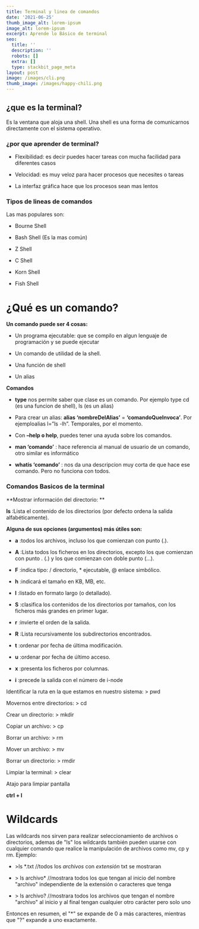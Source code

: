```yaml
---
title: Terminal y linea de comandos
date: '2021-06-25'
thumb_image_alt: lorem-ipsum
image_alt: lorem-ipsum
excerpt: Aprende lo Básico de terminal
seo:
  title: ''
  description: ''
  robots: []
  extra: []
  type: stackbit_page_meta
layout: post
image: /images/cli.png
thumb_image: /images/happy-chili.png
---
```

## ¿que es la terminal?

Es la ventana que aloja una shell. Una shell es una forma de comunicarnos directamente con el sistema operativo.

### ¿por que aprender de terminal?

*   Flexibilidad: es decir puedes hacer tareas con mucha facilidad para diferentes casos

<!---->

*   Velocidad: es muy veloz para hacer procesos que necesites o tareas

*   La interfaz gráfica hace que los procesos sean mas lentos

### Tipos de lineas de comandos

Las mas populares son:

*   Bourne Shell

*   Bash Shell (Es la mas común)

*   Z Shell

*   C Shell

*   Korn Shell

*   Fish Shell

# ¿Qué es un comando?

**Un comando puede ser 4 cosas:**

*   Un programa ejecutable: que se compilo en algun lenguaje de programación y se puede ejecutar

*   Un comando de utilidad de la shell.

*   Una función de shell

*   Un alias

**Comandos**

*   **type** nos permite saber que clase es un comando. Por ejemplo type cd (es una funcion de shell), ls (es un alias)

*   Para crear un alias: **alias ‘nombreDelAlias’** = **‘comandoQueInvoca’**. Por ejemploalias l=”ls -lh”. Temporales, por el momento.

*   Con **–help o help**, puedes tener una ayuda sobre los comandos.

*   **man ‘comando’** : hace referencia al manual de usuario de un comando, otro similar es informático

*   **whatis ‘comando’** : nos da una descripcion muy corta de que hace ese comando. Pero no funciona con todos.

### Comandos Basicos de la terminal

\*\*Mostrar información del directorio: \*\*

**ls** :Lista el contenido de los directorios (por defecto ordena la salida alfabéticamente).

**Alguna de sus opciones (argumentos) más útiles son:**

*   **a** :todos los archivos, incluso los que comienzan con punto (.).

*   **A** :Lista todos los ficheros en los directorios, excepto los que comienzan con punto . (.) y los que comienzan con doble punto (…).

*   **F** :indica tipo: / directorio, \* ejecutable, @ enlace simbólico.

*   **h** :indicará el tamaño en KB, MB, etc.

*   **l** :listado en formato largo (o detallado).

*   **S** :clasifica los contenidos de los directorios por tamaños, con los ficheros más grandes en primer lugar.

*   **r** :invierte el orden de la salida.

*   **R** :Lista recursivamente los subdirectorios encontrados.

*   **t** :ordenar por fecha de última modificación.

*   **u** :ordenar por fecha de último acceso.

*   **x** :presenta los ficheros por columnas.

*   **i** :precede la salida con el número de i-node

Identificar la ruta en la que estamos en nuestro sistema: > pwd

Movernos entre directorios:  > cd

Crear un directorio: > mkdir

Copiar un archivo:  > cp

Borrar un archivo:  > rm

Mover un archivo:   > mv

Borrar un directorio:  > rmdir

Limpiar la terminal:  > clear

Atajo para limpiar pantalla

**ctrl + l**

# Wildcards

Las wildcards nos sirven para realizar seleccionamiento de archivos o directorios, ademas de "ls" los wildcards también pueden usarse con cualquier comando que realice la manipulación de archivos como mv, cp y rm. Ejemplo:

*   \>ls \*.txt //todos los *archivos* con *extensión* txt se mostraran

*   \> ls archivo\* //mostrara todos los que tengan al inicio del nombre "archivo" independiente de la extensión o caracteres que tenga

*   \> ls archivo? //mostrara todos los archivos que tengan el nombre "archivo" al inicio y al final tengan cualquier otro carácter pero solo uno

Entonces en resumen, el "\*" se expande de 0 a más caracteres, mientras que "?" expande a uno exactamente.
